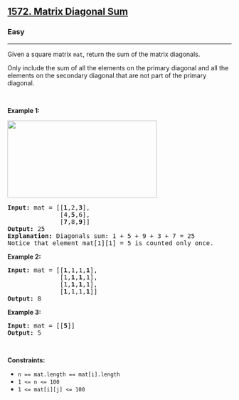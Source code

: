 <h2><a href="https://leetcode.com/problems/matrix-diagonal-sum/">1572. Matrix Diagonal Sum</a></h2><h3>Easy</h3><hr><div bis_skin_checked="1"><p>Given a&nbsp;square&nbsp;matrix&nbsp;<code>mat</code>, return the sum of the matrix diagonals.</p>

<p>Only include the sum of all the elements on the primary diagonal and all the elements on the secondary diagonal that are not part of the primary diagonal.</p>

<p>&nbsp;</p>
<p><strong>Example 1:</strong></p>
<img alt="" src="https://assets.leetcode.com/uploads/2020/08/14/sample_1911.png" style="width: 336px; height: 174px;">
<pre><strong>Input:</strong> mat = [[<strong>1</strong>,2,<strong>3</strong>],
&nbsp;             [4,<strong>5</strong>,6],
&nbsp;             [<strong>7</strong>,8,<strong>9</strong>]]
<strong>Output:</strong> 25
<strong>Explanation: </strong>Diagonals sum: 1 + 5 + 9 + 3 + 7 = 25
Notice that element mat[1][1] = 5 is counted only once.
</pre>

<p><strong>Example 2:</strong></p>

<pre><strong>Input:</strong> mat = [[<strong>1</strong>,1,1,<strong>1</strong>],
&nbsp;             [1,<strong>1</strong>,<strong>1</strong>,1],
&nbsp;             [1,<strong>1</strong>,<strong>1</strong>,1],
&nbsp;             [<strong>1</strong>,1,1,<strong>1</strong>]]
<strong>Output:</strong> 8
</pre>

<p><strong>Example 3:</strong></p>

<pre><strong>Input:</strong> mat = [[<strong>5</strong>]]
<strong>Output:</strong> 5
</pre>

<p>&nbsp;</p>
<p><strong>Constraints:</strong></p>

<ul>
	<li><code>n == mat.length == mat[i].length</code></li>
	<li><code>1 &lt;= n &lt;= 100</code></li>
	<li><code>1 &lt;= mat[i][j] &lt;= 100</code></li>
</ul>
</div>